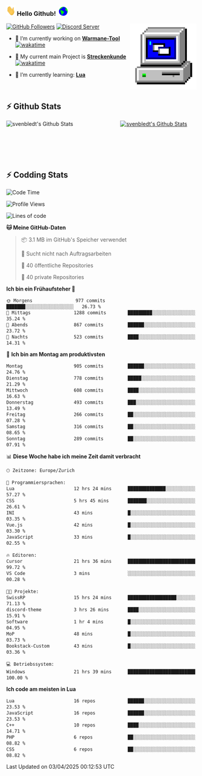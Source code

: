 ### <img src="https://github.com/svenbledt/svenbledt/blob/main/Assets/Hi.gif" height="28" width="24"> **Hello Github!** &nbsp;<img src="https://github.com/svenbledt/svenbledt/blob/main/Assets/Earth.gif" height="24" width="24">
[![GitHub Followers](https://img.shields.io/github/followers/svenbledt?label=Follow&style=flat-squaree&logo=github&labelColor=black&color=black&cacheSeconds=5)](https://github.com/svenbledt)
[![Discord Server](https://img.shields.io/discord/443405445831327754?style=flat-squeree&logo=discord&logoColor=white&label=Trojan%20Rotations%20Server&labelColor=black&color=gray&cacheSeconds=3650)](https://discord.gg/c6GZKjVhxw)
<img align="right" alt="PC GIF" src="https://github.com/svenbledt/svenbledt/blob/main/Assets/PC.gif" width="175" />

<p>

 - 🔭 I’m currently working on **[Warmane-Tool](https://github.com/svenbledt/Warmane-Bot)** [![wakatime](https://wakatime.com/badge/user/eb1cebc0-6a00-4f39-ab37-6770a4331515/project/b1c02622-6489-4920-898c-6e91c5bba727.svg)](https://wakatime.com/badge/user/eb1cebc0-6a00-4f39-ab37-6770a4331515/project/b1c02622-6489-4920-898c-6e91c5bba727)
 - 🔭 My current main Project is **[Streckenkunde](https://github.com/Streckenkunde)** [![wakatime](https://wakatime.com/badge/user/eb1cebc0-6a00-4f39-ab37-6770a4331515/project/8c10f4f0-0d09-4e0e-b526-eec4de9936b6.svg)](https://wakatime.com/badge/user/eb1cebc0-6a00-4f39-ab37-6770a4331515/project/8c10f4f0-0d09-4e0e-b526-eec4de9936b6)

 - 🌱 I’m currently learning: **[Lua](https://www.lua.org/)**
 
</p>

<br>

## :zap: Github Stats

<a href="https://github.com/svenbledt">
  <img align="left" src="https://github-readme-stats.vercel.app/api?username=svenbledt&show_icons=true&title_color=c9d1d9&icon_color=58a6da&text_color=c9d1d9&bg_color=0d1117&hide=issues" alt="svenbledt's Github Stats" width="60%">
 </a>
 <a href="https://github.com/svenbledt">
 <img src="https://github-readme-stats.vercel.app/api/top-langs/?username=svenbledt&show_icons=true&title_color=c9d1d9&icon_color=58a6da&text_color=c9d1d9&bg_color=0d1117" alt="svenbledt's Github Stats" width="35%">
 </a>

<br> <br> <br> <br> 
## :zap: Codding Stats

<!--START_SECTION:waka-->
![Code Time](http://img.shields.io/badge/Code%20Time-650%20hrs%2033%20mins-blue)

![Profile Views](http://img.shields.io/badge/Profilansichten-0-blue)

![Lines of code](https://img.shields.io/badge/Seit%20Hallo%20Welt%20habe%20ich%20geschrieben-29.6%20million%20Codezeilen-blue)

**🐱 Meine GitHub-Daten** 

> 📦 3.1 MB im GitHub's Speicher verwendet 
 > 
> 🚫 Sucht nicht nach Auftragsarbeiten
 > 
> 📜 40 öffentliche Repositories 
 > 
> 🔑 40 private Repositories 
 > 
**Ich bin ein Frühaufsteher 🐤** 

```text
🌞 Morgens                977 commits         ███████░░░░░░░░░░░░░░░░░░   26.73 % 
🌆 Mittags                1288 commits        █████████░░░░░░░░░░░░░░░░   35.24 % 
🌃 Abends                 867 commits         ██████░░░░░░░░░░░░░░░░░░░   23.72 % 
🌙 Nachts                 523 commits         ████░░░░░░░░░░░░░░░░░░░░░   14.31 % 
```
📅 **Ich bin am Montag am produktivsten** 

```text
Montag                   905 commits         ██████░░░░░░░░░░░░░░░░░░░   24.76 % 
Dienstag                 778 commits         █████░░░░░░░░░░░░░░░░░░░░   21.29 % 
Mittwoch                 608 commits         ████░░░░░░░░░░░░░░░░░░░░░   16.63 % 
Donnerstag               493 commits         ███░░░░░░░░░░░░░░░░░░░░░░   13.49 % 
Freitag                  266 commits         ██░░░░░░░░░░░░░░░░░░░░░░░   07.28 % 
Samstag                  316 commits         ██░░░░░░░░░░░░░░░░░░░░░░░   08.65 % 
Sonntag                  289 commits         ██░░░░░░░░░░░░░░░░░░░░░░░   07.91 % 
```


📊 **Diese Woche habe ich meine Zeit damit verbracht** 

```text
🕑︎ Zeitzone: Europe/Zurich

💬 Programmiersprachen: 
Lua                      12 hrs 24 mins      ██████████████░░░░░░░░░░░   57.27 % 
CSS                      5 hrs 45 mins       ███████░░░░░░░░░░░░░░░░░░   26.61 % 
INI                      43 mins             █░░░░░░░░░░░░░░░░░░░░░░░░   03.35 % 
Vue.js                   42 mins             █░░░░░░░░░░░░░░░░░░░░░░░░   03.30 % 
JavaScript               33 mins             █░░░░░░░░░░░░░░░░░░░░░░░░   02.55 % 

🔥 Editoren: 
Cursor                   21 hrs 36 mins      █████████████████████████   99.72 % 
VS Code                  3 mins              ░░░░░░░░░░░░░░░░░░░░░░░░░   00.28 % 

🐱‍💻 Projekte: 
SwissRP                  15 hrs 24 mins      ██████████████████░░░░░░░   71.13 % 
discord-theme            3 hrs 26 mins       ████░░░░░░░░░░░░░░░░░░░░░   15.91 % 
Software                 1 hr 4 mins         █░░░░░░░░░░░░░░░░░░░░░░░░   04.95 % 
MoP                      48 mins             █░░░░░░░░░░░░░░░░░░░░░░░░   03.73 % 
Bookstack-Custom         43 mins             █░░░░░░░░░░░░░░░░░░░░░░░░   03.36 % 

💻 Betriebssystem: 
Windows                  21 hrs 39 mins      █████████████████████████   100.00 % 
```

**Ich code am meisten in Lua** 

```text
Lua                      16 repos            ██████░░░░░░░░░░░░░░░░░░░   23.53 % 
JavaScript               16 repos            ██████░░░░░░░░░░░░░░░░░░░   23.53 % 
C++                      10 repos            ████░░░░░░░░░░░░░░░░░░░░░   14.71 % 
PHP                      6 repos             ██░░░░░░░░░░░░░░░░░░░░░░░   08.82 % 
CSS                      6 repos             ██░░░░░░░░░░░░░░░░░░░░░░░   08.82 % 
```




 Last Updated on 03/04/2025 00:12:53 UTC
<!--END_SECTION:waka-->
